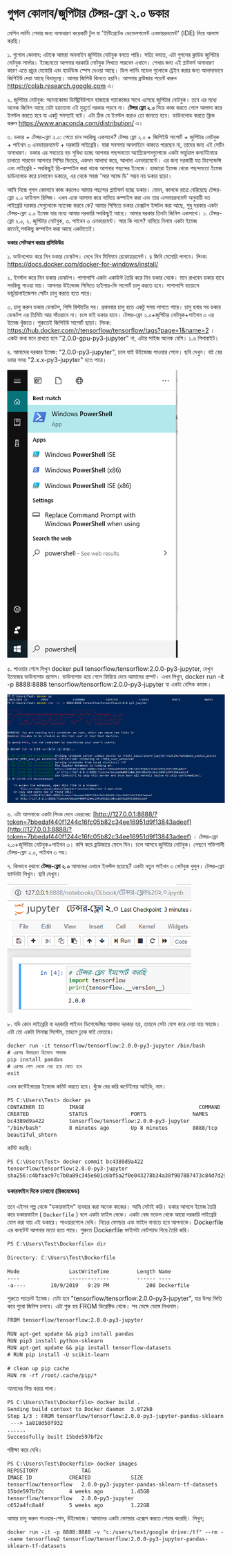 # গুগল কোলাব/জুপিটার টেন্সর-ফ্লো ২.০ ডকার

মেশিন লার্নিং শেখার জন্য অসাধারণ কয়েকটি টুল বা 'ইন্টিগ্রেটেড ডেভেলপমেন্ট এনভায়রনমেন্ট' \(IDE\) নিয়ে আলাপ করছি।


১. গুগোল কোলাব: এটাকে আমরা অনলাইন জুপিটার নোটবুক বলতে পারি। সত্যি বলতে, এটা গুগলের ক্লাউড জুপিটার নোটবুক সার্ভার। ইচ্ছেমতো আপনার দরকারি নোটবুক লিখতে পারবেন এখানে। শেখার জন্য এই প্লাটফর্ম অসাধারণ কারণ এতে প্রচুর মেমোরি এবং হার্ডডিস্ক স্পেস দেওয়া আছে। ডিপ লার্নিং মডেল গুলোকে ট্রেইন করার জন্য আলাদাভাবে জিপিইউ দেয়া আছে বিনামূল্যে।
 আমার  জিপিউ কিনতে হয়নি। আপনার ব্রাউজার পয়েন্ট করুন https://colab.research.google.com এ। 

২. জুপিটার নোটবুক: অ্যানাকোন্ডা ডিস্ট্রিবিউশনে হাজারো প্যাকেজের সাথে এসেছে জুপিটার নোটবুক। তবে এর মধ্যে অনেক জিনিস আছে যেটা হয়তোবা এই মুহূর্তে দরকার পড়বে না। **টেন্সর ফ্লো ২.০** নিয়ে কাজ করতে গেলে আলাদা করে ইনস্টল করতে হবে যা একটু সমস্যাই বটে। 
এটা ঠিক যে ইনস্টল করাও তো জানতে হবে। ডাউনলোড করতে ক্লিক করুন https://www.anaconda.com/distribution/ এ। 

৩. ডকার + টেন্সর-ফ্লো ২.০: পেতে চান সবকিছু একসাথে? টেন্সর ফ্লো ২.০ + জিপিইউ সাপোর্ট + জুপিটার নোটবুক + পাইথন ৩ এনভায়রনমেন্ট + দরকারি লাইব্রেরি। যারা সবসময় অনলাইনে থাকতে পারছেন না, তাদের জন্য এই সেটিং অসাধারণ। ডকার এর সবচেয়ে বড় সুবিধা হচ্ছে আপনার পছন্দমতো অ্যাপ্লিকেশনগুলোকে একটা ভার্চুয়াল কনটেইনারে চালাতে পারবেন আপনার পিসির ভিতরে, একদম আলাদা করে, আলাদা এনভারমেন্টে। এর জন্য দরকারী যত ডিপেন্ডেন্সি এবং লাইব্রেরি - সবকিছুই প্রি-কম্পাইল করা থাকে আপনার পছন্দের ইমেজে। হাজারো ইমেজ থেকে পছন্দমতো ইমেজ ডাউনলোড করে চালাবেন ডকারে, এর থেকে সহজ 'আর অ্যান্ড ডি' সম্ভব নয় ডকার ছাড়া।


আমি নিজে গুগল কোলাবে কাজ করলেও আমার পছন্দের প্ল্যাটফর্ম হচ্ছে ডকার। যেমন, কালকে রাত্রে বেরিয়েছে টেন্সর-ফ্লো ২.০ ফাইনাল রিলিজ। এখন একে আলাদা করে  নামিয়ে কম্পাইল করা এবং তার এনভায়রনমেন্ট অনুযায়ী যত লাইব্রেরি দরকার সেগুলোকে ম্যানেজ করবে কে? আমার পিসিতে ডকার ডেক্সটপ ইন্সটল করা আছে, শুধু দরকার একটা টেন্সর-ফ্লো ২.০ ইমেজ যার মধ্যে আমার দরকারি সবকিছুই আছে। আমার দরকার তিনটা জিনিস একসাথে। ১. টেন্সর-ফ্লো ২.০, ২. জুপিটার নোটবুক, ৩. পাইথন ৩ এনভারমেন্ট। আর কি লাগে? নামিয়ে নিলাম একটা ইমেজ রাতেই,সবকিছু কম্পাইল করা আছে  একটাতেই। 

**ডকার সেটআপ করার প্রসিডিউর**

১. ডাউনলোড করে নিন ডকার ডেস্কটপ। দেখে নিন মিনিমাম রেকোয়ারমেন্ট। ৪ জিবি মেমোরি লাগবে। লিংক: https://docs.docker.com/docker-for-windows/install/

২. ইনস্টল করে নিন  ডকার ডেস্কটপ। পাশাপাশি একটা একাউন্ট তৈরি করে নিন ডকার থেকে। মনে রাখবেন ডকার হাবে সবকিছু পাওয়া যায়। আপনার উইন্ডোজ পিসিতে হাইপার-ভি সাপোর্ট চালু করতে হবে। পাশাপাশি বায়োসে ভার্চুয়ালাইজেশন সেটিং চালু করতে হতে পারে। 

৩. চালু করুন ডকার ডেস্কটপ, পিসি রিস্টার্টের পর। প্রথমবার চালু হতে একটু  সময় লাগতে পারে। চালু হবার পর ডকার ডেস্কটপ এর তিমিটা আর সাঁতরাবে না। চলে যাই ডকার হাবে। টেন্সর-ফ্লো ২.০+জুপিটার নোটবুক+পাইথন ৩ এর ইমেজ খুঁজতে। শুরুতেই জিপিইউ সাপোর্ট ছাড়া। লিংক: https://hub.docker.com/r/tensorflow/tensorflow/tags?page=1&name=2 । একটা কথা মনে রাখতে হবে "2.0.0-gpu-py3-jupyter" না, এটার সাইজ অনেক বেশি। ১.৬ গিগাবাইট। 

৪. আমাদের দরকার ইমেজ: "2.0.0-py3-jupyter", চলে যাই উইন্ডোজ পাওয়ার শেলে। ছবি দেখুন। বই বের হবার সময় "2.x.x-py3-jupyter" হতে পারে। 

![&#x989;&#x987;&#x9A8;&#x9CD;&#x9A1;&#x9CB;&#x99C; &#x9AA;&#x9BE;&#x993;&#x9DF;&#x9BE;&#x9B0;-&#x9B6;&#x9C7;&#x9B2; ](../.gitbook/assets/power.png)

৫. পাওয়ার শেলে লিখুন docker pull tensorflow/tensorflow:2.0.0-py3-jupyter, দেখুন ইমেজের ডাউনলোড প্রসেস। ডাউনলোড হয়ে গেলে ফিরিয়ে দেবে আমাদের প্রম্পট। এখন লিখুন, docker run -it -p 8888:8888 tensorflow/tensorflow:2.0.0-py3-jupyter যা একটা বেসিক কমান্ড। 

![&#x9A1;&#x995;&#x9BE;&#x9B0;&#x9C7;&#x9B0; &#x9AA;&#x9CD;&#x9B0;&#x9AE;&#x9CD;&#x9AA;&#x99F;](../.gitbook/assets/docker.PNG)

৬. এটা আপনাকে একটা লিংক দেবে এধরনের: [http://127.0.0.1:8888/?token=7bbedaf440f1244c16fc05b82c34ee16951d9f13843adeef](http://127.0.0.1:8888/?token=7bbedaf440f1244c16fc05b82c34ee16951d9f13843adeef) । টেন্সর-ফ্লো ২.০+জুপিটার নোটবুক+পাইথন ৩। কপি করে ব্রাউজারে ফেলে দিন। চলে আসবে জুপিটার নোটবুক। পেছনে শক্তিশালী টেন্সর-ফ্লো ২.০, পাইথন ৩ সহ। 

৭. কিভাবে বুঝবো **টেন্সর-ফ্লো ২.০** আমাদের এখানে ইনস্টল হয়েছে? একটা নতুন পাইথন ৩ নোটবুক খুলুন। টেন্সর-ফ্লো ভার্সনটা লিখুন। ছবি দেখুন। 

![&#x99F;&#x9C7;&#x9A8;&#x9CD;&#x9B8;&#x9B0;-&#x9AB;&#x9CD;&#x9B2;&#x9CB; &#x98F;&#x9B0; &#x9A1;&#x995;&#x9BE;&#x9B0; &#x987;&#x9A8;&#x9CD;&#x99F;&#x9BE;&#x9B0;&#x9AB;&#x9C7;&#x9B8; \(&#x99C;&#x9C1;&#x9AA;&#x9BF;&#x99F;&#x9BE;&#x9B0; &#x9A8;&#x9CB;&#x99F;&#x9AC;&#x9C1;&#x995;\)](../.gitbook/assets/jupy%20%281%29.PNG)

৮. যদি কোন লাইব্রেরি বা দরকারি পাইথন ডিপেন্ডেন্সির আলাদা দরকার হয়, তাহলে সেটা যোগ করে নেয়া যায় সহজে। এটা তো একটা লিনাক্স সিস্টেম, তাহলে ঢুকে যাই ভেতরে। 

```text
docker run -it tensorflow/tensorflow:2.0.0-py3-jupyter /bin/bash
# এরপর উদাহরণ হিসেবে পান্ডাজ 
pip install pandas
# এরপর শেল থেকে বের হয়ে যেতে হবে
exit
```

এখন কন্টেইনারের ইমেজে কমিট করতে হবে। খুঁজে বের করি কন্টেইনার আইডি, নাম। 

```text
PS C:\Users\Test> docker ps
CONTAINER ID        IMAGE                                     COMMAND             CREATED             STATUS              PORTS               NAMES
bc4389d9a422        tensorflow/tensorflow:2.0.0-py3-jupyter   "/bin/bash"         8 minutes ago       Up 8 minutes        8888/tcp            beautiful_shtern
```

কমিট করছি। 

```text
PS C:\Users\Test> docker commit bc4389d9a422 tensorflow/tensorflow:2.0.0-py3-jupyter
sha256:c4bfaac97c7b0a89c345e601c6bf5a2f0e043278b34a38f907887473c84d7d29
```

#### ডকারফাইল দিকে চালানো \(রিকমেন্ডেড\)

তবে এইসব গল্প থেকে "ডকারফাইল" ব্যবহার করা অনেক কাজের। আমি সেটাই করি। ডকার আসলে ইমেজ তৈরি করে ডকারফাইল \( `Dockerfile` \) বলে একটা ফাইল থেকে। একটা বেজ মডেল থেকে আরো দরকারি লাইব্রেরি যোগ করা যায় এই ডকারে। পাওয়ারশেলে দেখি। নিচের ফোল্ডার এবং ফাইল বানাতে হবে আপনাকে। Dockerfile এর কনটেন্ট আপনার মতো হতে পারে। শুরুতে  Dockerfile ফাইলটা নোটপ্যাড দিয়ে তৈরি করি।

```text
PS C:\Users\Test\Dockerfile> dir

Directory: C:\Users\Test\Dockerfile

Mode                LastWriteTime         Length Name
----                -------------         ------ ----
-a----        10/9/2019   9:29 PM            208 Dockerfile
```

শুরুতে প্যারেন্ট ইমেজ। যেটা হবে "tensorflow/tensorflow:2.0.0-py3-jupyter", যার উপর ভিত্তি করে পুরো জিনিস চলবে। এটা শুরু হয় FROM ডিরেক্টিভ থেকে। সব ভেঙ্গে ভেঙ্গে লিখলাম।

```text
FROM tensorflow/tensorflow:2.0.0-py3-jupyter

RUN apt-get update && pip3 install pandas
RUN pip3 install python-sklearn
RUN apt-get update && pip install tensorflow-datasets
# RUN pip install -U scikit-learn

# clean up pip cache
RUN rm -rf /root/.cache/pip/*
```

আমাদের বিল্ড করার পালা। 

```text
PS C:\Users\Test\Dockerfile> docker build .
Sending build context to Docker daemon  3.072kB
Step 1/3 : FROM tensorflow/tensorflow:2.0.0-py3-jupyter-pandas-sklearn
 ---> 1a818d50f932
......
Successfully built 15bde597bf2c
```

পরীক্ষা করে দেখি। 

```text
PS C:\Users\Test\Dockerfile> docker images
REPOSITORY              TAG                                            IMAGE ID            CREATED             SIZE
tensorflow/tensorflow   2.0.0-py3-jupyter-pandas-sklearn-tf-datasets   15bde597bf2c        4 weeks ago         1.45GB
tensorflow/tensorflow   2.0.0-py3-jupyter                              c652a4fc8a4f        5 weeks ago         1.22GB
```

আবার চালু করুন পাওয়ার-শেল, উইন্ডোজে। আমাদের একটা ফোল্ডার এক্সেস করতে শেয়ার করেছি। লিখুন;

```text
docker run -it -p 8888:8888 -v "c:/users/test/google drive:/tf" --rm --name tensorflow2 tensorflow/tensorflow:2.0.0-py3-jupyter-pandas-sklearn-tf-datasets
```

 

